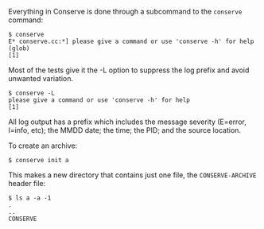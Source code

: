 Everything in Conserve is done through a subcommand to the `conserve` command:

    $ conserve
    E* conserve.cc:*] please give a command or use 'conserve -h' for help (glob)
    [1]

Most of the tests give it the -L option to suppress the log prefix and avoid
unwanted variation.

    $ conserve -L
    please give a command or use 'conserve -h' for help
    [1]

All log output has a prefix which includes the message severity (E=error,
I=info, etc); the MMDD date; the time; the PID; and the source location.

To create an archive:

    $ conserve init a

This makes a new directory that contains just one file, the `CONSERVE-ARCHIVE`
header file:

    $ ls a -a -1
    .
    ..
    CONSERVE
